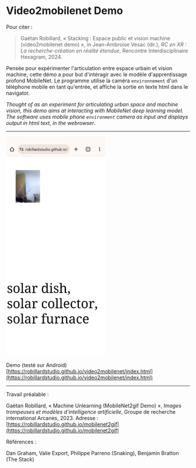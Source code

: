 # Video2mobilenet Demo

<!-- image -->

Pour citer :

> Gaëtan Robillard, « Stacking : Espace public et vision machine (video2mobilenet demo) », in Jean-Ambroise Vesac (dir.), *RC en XR : La recherche-création en réalité étendue*, Rencontre Interdisciplinaire Hexagram, 2024.

Pensée pour expérimenter l'articulation entre espace urbain et vision machine, cette démo a pour but d'intéragir avec le modèle d'apprentissage profond MobileNet. Le programme utilise la caméra `environnement` d'un téléphone mobile en tant qu'entrée, et affiche la sortie en texte html dans le navigator.

*Thought of as an experiment for articulating urban space and machine vision, this demo aims at interacting with MobileNet deep learning model. The software uses mobile phone `environment` camera as input and displays output in html text, in the webrowser.*

----

<img src="medias/screenshot_1.png" height="600">

Demo (testé sur Android) [https://robillardstudio.github.io/video2mobilenet/index.html](https://robillardstudio.github.io/video2mobilenet/index.html)

----

Travail préalable :

Gaëtan Robillard, « Machine Unlearning (MobileNet2gif Demo) », *Images trompeuses et modèles d'intelligence artificielle*, Groupe de recherche international Arcanes, 2023. Adresse : [https://robillardstudio.github.io/mobilenet2gif](https://robillardstudio.github.io/mobilenet2gif)

Références :

Dan Graham, Valie Export, Philippe Parreno (Snaking), Benjamin Bratton (The Stack)